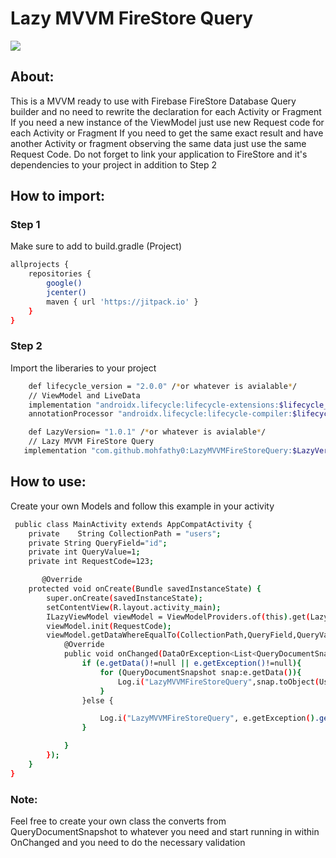 # Lazy MVVM FireStore Query
[![](https://jitpack.io/v/mohfathy0/LazyMVVMFireStoreQuery.svg)](https://jitpack.io/#mohfathy0/LazyMVVMFireStoreQuery)

## About:
This is a MVVM ready to use with Firebase FireStore Database Query builder and no need to rewrite the declaration for each Activity or Fragment If you need a new instance of the ViewModel just use new Request code for each Activity or Fragment If you need to get the same exact result and have another Activity or fragment observing the same data just use the same Request Code.
Do not forget to link your application to FireStore and it's dependencies to your project in addition to Step 2

## How to import:
### Step 1
Make sure to add to build.gradle (Project)
```sh
allprojects {
    repositories {
        google()
        jcenter()
        maven { url 'https://jitpack.io' }
    }
}
```
### Step 2
Import the liberaries to your project
```sh
    def lifecycle_version = "2.0.0" /*or whatever is avialable*/
    // ViewModel and LiveData
    implementation "androidx.lifecycle:lifecycle-extensions:$lifecycle_version"
    annotationProcessor "androidx.lifecycle:lifecycle-compiler:$lifecycle_version"

    def LazyVersion= "1.0.1" /*or whatever is avialable*/
    // Lazy MVVM FireStore Query
   implementation "com.github.mohfathy0:LazyMVVMFireStoreQuery:$LazyVersion"
```


## How to use:

Create your own Models and follow this example in your activity
```sh
 public class MainActivity extends AppCompatActivity {
    private    String CollectionPath = "users";
    private String QueryField="id";
    private int QueryValue=1;
    private int RequestCode=123;

       @Override
    protected void onCreate(Bundle savedInstanceState) {
        super.onCreate(savedInstanceState);
        setContentView(R.layout.activity_main);
        ILazyViewModel viewModel = ViewModelProviders.of(this).get(LazyViewModel.class);
        viewModel.init(RequestCode);
        viewModel.getDataWhereEqualTo(CollectionPath,QueryField,QueryValue,RequestCode).observe(this, new Observer<DataOrException<List<QueryDocumentSnapshot>>>() {
            @Override
            public void onChanged(DataOrException<List<QueryDocumentSnapshot>> e) {
                if (e.getData()!=null || e.getException()!=null){
                    for (QueryDocumentSnapshot snap:e.getData()){
                        Log.i("LazyMVVMFireStoreQuery",snap.toObject(UsersModel.class).getFirstName()+snap.toObject(UsersModel.class).getLastName());
                    }
                }else {

                    Log.i("LazyMVVMFireStoreQuery", e.getException().getMessage());
                }

            }
        });
    }
}
```

### Note:
Feel free to create your own class the converts from QueryDocumentSnapshot to whatever you need and start running in within OnChanged and you need to do the necessary validation 
